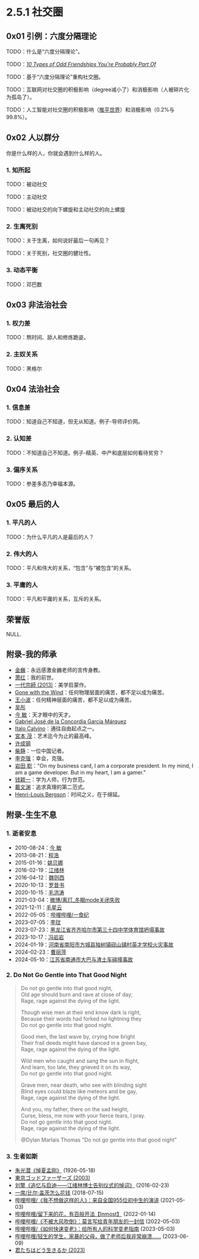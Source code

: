 # 2.5.1 社交圈

## 0x01 引例：六度分隔理论

TODO：什么是“六度分隔理论”。

TODO：[*10 Types of Odd Friendships You’re Probably Part Of*](https://waitbutwhy.com/2014/12/10-types-odd-friendships-youre-probably-part.html)

TODO：基于“六度分隔理论”重构社交圈。

TODO：互联网对社交圈的积极影响（degree减小了）和消极影响（人被碎片化 为孤岛了）。

TODO：人工智能对社交圈的积极影响（[推平世界](https://waitbutwhy.com/2015/01/artificial-intelligence-revolution-1.html)）和消极影响（0.2%与99.8%）。

## 0x02 人以群分

你是什么样的人，你就会遇到什么样的人。

### 1. 知所起

TODO：被动社交

TODO：主动社交

TODO：被动社交的向下螺旋和主动社交的向上螺旋

### 2. 生离死别

TODO：关于生离，如何说好最后一句再见？

TODO：关于死别，社交圈的健壮性。

### 3. 动态平衡

TODO：邓巴数

## 0x03 非法治社会

### 1. 权力差

TODO：熬时间、舔人和修炼跪姿。

### 2. 主奴关系

TODO：黑格尔

## 0x04 法治社会

### 1. 信息差

TODO：知道自己不知道，但无从知道。例子-导师评价网。

### 2. 认知差

TODO：不知道自己不知道。例子-精英、中产和底层如何看待贫穷？

### 3. 偏序关系

TODO：参差多态乃幸福本源。

## 0x05 最后的人

### 1. 平凡的人

TODO：为什么平凡的人是最后的人？

### 2. 伟大的人

TODO：平凡和伟大的关系，“包含”与“被包含”的关系。

### 3. 平庸的人

TODO：平凡和平庸的关系，互斥的关系。

## 荣誉版

NULL.

## 附录-我的师承

- [金巍](https://teachers.jlu.edu.cn/JinWei/zh_CN/index.htm)：永远感激金巍老师的言传身教。
- [萧红](https://book.douban.com/subject/36350991/)：我的前世。
- [一代宗師 (2013)](https://movie.douban.com/subject/3821067/)：美学启蒙作。
- [Gone with the Wind](https://en.wikipedia.org/wiki/Gone_with_the_Wind_(novel))：任何物理层面的痛苦，都不足以成为痛苦。
- [王小波](https://zh.wikipedia.org/wiki/王小波)：任何精神层面的痛苦，都不足以成为痛苦。
- [吴彤](https://www.yixi.tv/h5/speech/507/)
- [今 敏](https://movie.douban.com/subject/1307394/)：天才眼中的天才。
- [Gabriel José de la Concordia García Márquez](https://es.wikipedia.org/wiki/Gabriel_García_Márquez)
- [Italo Calvino](https://it.wikipedia.org/wiki/Italo_Calvino)：通往自由起点之一。
- [宮本 茂](https://ja.wikipedia.org/wiki/宮本茂)：艺术迄今为止的最高峰。
- [许成钢](https://www.aisixiang.com/data/50451.html)
- [柴静](https://www.youtube.com/@chaijing2023)：一位中国记者。
- [李克强](https://youtu.be/pbdRM_XWtFA)：幸会，克强。
- [岩田 聡](https://youtu.be/RMrj8gdUfCU)："On my business card, I am a corporate president. In my mind, I am a game developer. But in my heart, I am a gamer."
- [钱颖一](https://www.aisixiang.com/thinktank/qianyingyi.html)：学为人师，行为世范。
- [戴文渊](https://www.bilibili.com/video/BV1gx4y1t7Cm/)：追求真理的第二范式。
- [Henri-Louis Bergson](https://book.douban.com/subject/6039247/)：时间之义，在于绵延。

## 附录-生生不息

### 1. 逝者安息

- 2010-08-24：[今 敏](http://old.lifeweek.com.cn//2013/0827/42193.shtml)
- 2013-08-21：[程浩](https://www.zhihu.com/people/cheng-hao-81)
- 2015-01-16：[姚贝娜](https://weibo.com/bellamusic)
- 2016-02-19：[江绪林](https://zh.wikipedia.org/wiki/江绪林)
- 2016-04-12：[魏则西](https://www.zhihu.com/question/42392347/answer/94900511)
- 2020-10-13：[罗昔书](https://weibo.com/u/6037696062)
- 2020-10-15：[毛洪涛](https://www.zhihu.com/topic/21528860/)
- 2021-03-04：[微博/离灯_冬眠mode关闭失败](https://weibo.com/u/2649354465)
- 2021-12-11：[毛星云](https://www.zhihu.com/people/mao-xing-yun)
- 2022-05-05：[哔哩哔哩/一食纪](https://www.bilibili.com/video/BV1aS4y187yD/)
- 2023-07-05：[李玟](https://weibo.com/cocolee117)
- 2023-07-23：[黑龙江省齐齐哈尔市第三十四中学体育馆坍塌事故](https://chinadigitaltimes.net/chinese/698645.html)
- 2023-10-17：[冯岩岩](../../../fig/fig-2023-10-17-feng-yanyan.jpg)
- 2024-01-19：[河南省南阳市方城县独树镇砚山铺村英才学校火灾事故](https://weibo.com/2656274875/NCFWguhCl)
- 2024-02-23：[曹丽萍](https://www.zhihu.com/question/646920542)
- 2024-05-10：[江苏省南通市大巴与渣土车碰撞事故](https://www.zaobao.com/realtime/china/story20240512-3650063)

### 2. Do Not Go Gentle into That Good Night

> Do not go gentle into that good night,  
> Old age should burn and rave at close of day;  
> Rage, rage against the dying of the light.
>
> Though wise men at their end know dark is right,  
> Because their words had forked no lightning they  
> Do not go gentle into that good night.
>
> Good men, the last wave by, crying how bright  
> Their frail deeds might have danced in a green bay,  
> Rage, rage against the dying of the light.
>
> Wild men who caught and sang the sun in flight,  
> And learn, too late, they grieved it on its way,  
> Do not go gentle into that good night.
>
> Grave men, near death, who see with blinding sight  
> Blind eyes could blaze like meteors and be gay,  
> Rage, rage against the dying of the light.
>
> And you, my father, there on the sad height,  
> Curse, bless, me now with your fierce tears, I pray.  
> Do not go gentle into that good night.  
> Rage, rage against the dying of the light.
>
> @Dylan Marlais Thomas "Do not go gentle into that good night"

### 3. 生者如斯

- [朱光潜《悼夏孟刚》](https://book.douban.com/subject/30352171/) (1926-05-18)
- [東京ゴッドファーザーズ (2003)](https://movie.douban.com/subject/1310177/)
- [刘擎《追忆与启迪——江绪林博士告别仪式的悼词》](https://weibo.com/ttarticle/p/show?id=2309404641589166473326) (2016-02-23)
- [一席/比尔·盖茨怎么花钱](https://yixi.tv/#/speech/detail?id=780) (2018-07-15)
- [哔哩哔哩/《我不想做这样的人》：来自全国955位初中生的演讲](https://www.bilibili.com/video/BV1CU4y1b7Sx/) (2021-05-03)
- [哔哩哔哩/留下来的花，有百般开法【Inmost】](https://www.bilibili.com/video/BV1sZ4y1f7TC/) (2022-01-14)
- [哔哩哔哩/《不被大风吹倒》：莫言写给青年朋友的一封信](https://www.bilibili.com/video/BV1A44y1u7PF/) (2022-05-03)
- [哔哩哔哩/《如何快速变老》：给所有人的科学变老指南](https://www.bilibili.com/video/BV1Fo4y1L7AU/) (2023-05-03)
- [哔哩哔哩/轻生的学生，家暴的父母，做了老师后我非常崩溃......](https://www.bilibili.com/video/BV1j8411Z7mb/) (2023-06-09)
- [君たちはどう生きるか (2023)](https://movie.douban.com/subject/26925611/)
